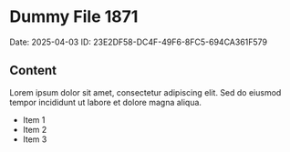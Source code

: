 # Dummy File 1871

Date: 2025-04-03
ID: 23E2DF58-DC4F-49F6-8FC5-694CA361F579

## Content

Lorem ipsum dolor sit amet, consectetur adipiscing elit.
Sed do eiusmod tempor incididunt ut labore et dolore magna aliqua.

* Item 1
* Item 2
* Item 3
